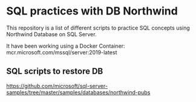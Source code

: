 # SQL practices with DB Northwind
This repository is a list of different scripts to practice 
SQL concepts using Northwind Database on SQL Server.

It have been working using a Docker
Container: mcr.microsoft.com/mssql/server:2019-latest

## SQL scripts to restore DB

https://github.com/microsoft/sql-server-samples/tree/master/samples/databases/northwind-pubs